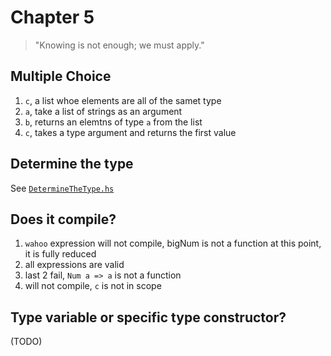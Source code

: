 Chapter 5
=========

> "Knowing is not enough; we must apply."

## Multiple Choice

1. `c`, a list whoe elements are all of the samet type
2. `a`, take a list of strings as an argument
3. `b`, returns an elemtns of type `a` from the list
4. `c`, takes a type argument and returns the first value

## Determine the type

See [`DetermineTheType.hs`](DetermineTheType.hs)

## Does it compile?

1. `wahoo` expression will not compile, bigNum is not a function at this point, it is fully reduced
2. all expressions are valid
3. last 2 fail, `Num a => a` is not a function
4. will not compile, `c` is not in scope

## Type variable or specific type constructor?

(TODO)
